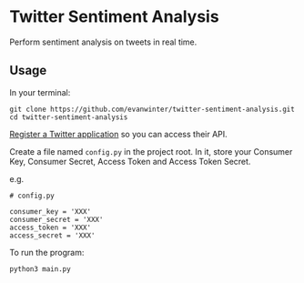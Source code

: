 # Twitter Sentiment Analysis

Perform sentiment analysis on tweets in real time.

## Usage

In your terminal:

`git clone https://github.com/evanwinter/twitter-sentiment-analysis.git`
`cd twitter-sentiment-analysis`

[Register a Twitter application](https://apps.twitter.com/app/new) so you can access their API.

Create a file named `config.py` in the project root. In it, store your Consumer Key, Consumer Secret, Access Token and Access Token Secret.

e.g.
```
# config.py

consumer_key = 'XXX'
consumer_secret = 'XXX'
access_token = 'XXX'
access_secret = 'XXX'
```

To run the program:

`python3 main.py`